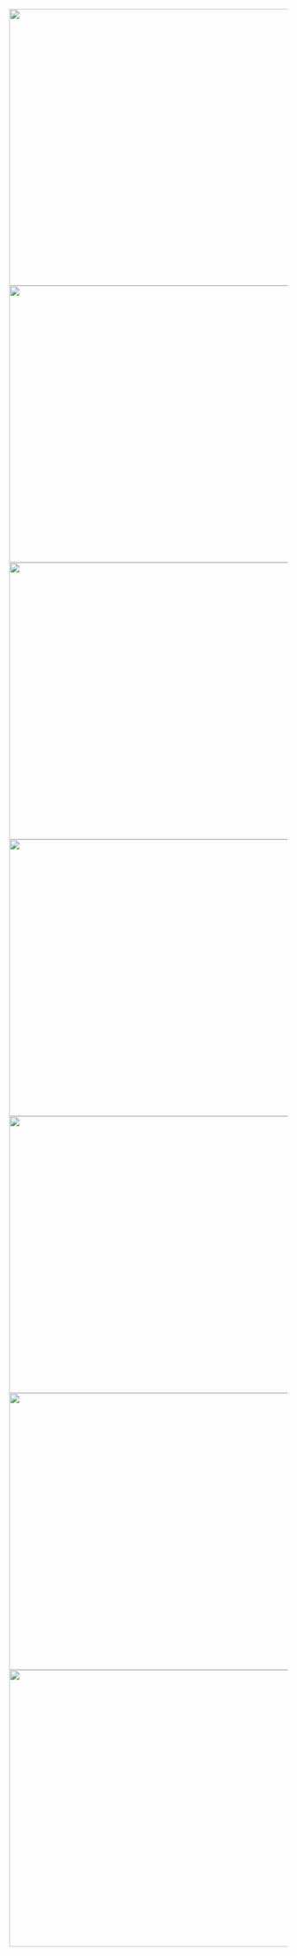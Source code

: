 <p>
  <img src="https://github.com/user-attachments/assets/6fde97f0-175b-4376-becc-56af00f28664" width="700" height="500" />
  <img src="https://github.com/user-attachments/assets/95126370-af85-4edc-8091-87b333277cb5" width="700" height="500" />
  <img src="https://github.com/user-attachments/assets/b62b0f7d-9e06-42f6-b230-a37092de9103" width="700" height="500" />
  <img src="https://github.com/user-attachments/assets/bfdadc59-301c-42d4-b647-328afb22fcd9" width="700" height="500" />
  <img src="https://github.com/user-attachments/assets/93e3bc9a-683a-4e5c-8b53-d5076dd1f978" width="700" height="500" />
  <img src="https://github.com/user-attachments/assets/95c40197-93e2-4b0c-b196-7eca460bb6d4" width="700" height="500" />
  <img src="https://github.com/user-attachments/assets/a61d657f-ef10-44a0-8cd3-8b7ec0673d28" width="700" height="500" />
</p>
